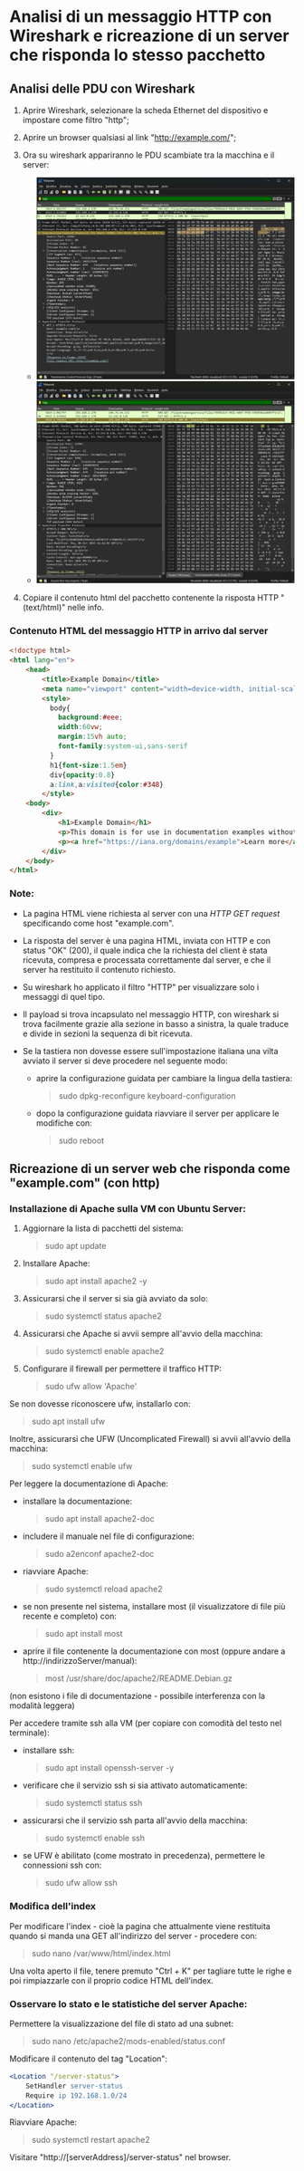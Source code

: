 # Analisi di un messaggio HTTP con Wireshark e ricreazione di un server che risponda lo stesso pacchetto

## Analisi delle PDU con Wireshark

1. Aprire Wireshark, selezionare la scheda Ethernet del dispositivo e impostare come filtro "http";
2. Aprire un browser qualsiasi al link "http://example.com/";
3. Ora su wireshark appariranno le PDU scambiate tra la macchina e il server:

   - ![Analisi messaggio HTTP (GET) in Wireshark](analisiGet.png)
   - ![Analisi messaggio HTTP (risposta) in Wireshark](analisiResponse.png)

4. Copiare il contenuto html del pacchetto contenente la risposta HTTP "(text/html)" nelle info.

### Contenuto HTML del messaggio HTTP in arrivo dal server

```html
<!doctype html>
<html lang="en">
    <head>
        <title>Example Domain</title>
        <meta name="viewport" content="width=device-width, initial-scale=1">
        <style>
          body{
            background:#eee;
            width:60vw;
            margin:15vh auto;
            font-family:system-ui,sans-serif
          }
          h1{font-size:1.5em}
          div{opacity:0.8}
          a:link,a:visited{color:#348}
        </style>
    <body>
        <div>
            <h1>Example Domain</h1>
            <p>This domain is for use in documentation examples without needing permission. Avoid use in operations.
            <p><a href="https://iana.org/domains/example">Learn more</a>
        </div>
    </body>
</html>
```

### Note:

- La pagina HTML viene richiesta al server con una _HTTP GET request_ specificando come host "example.com".
- La risposta del server è una pagina HTML, inviata con HTTP e con status "OK" (200), il quale indica che la richiesta del client è stata ricevuta, compresa e processata correttamente dal server, e che il server ha restituito il contenuto richiesto.
- Su wireshark ho applicato il filtro "HTTP" per visualizzare solo i messaggi di quel tipo.
- Il payload si trova incapsulato nel messaggio HTTP, con wireshark si trova facilmente grazie alla sezione in basso a sinistra, la quale traduce e divide in sezioni la sequenza di bit ricevuta.

- Se la tastiera non dovesse essere sull'impostazione italiana una vilta avviato il server si deve procedere nel seguente modo:
  - aprire la configurazione guidata per cambiare la lingua della tastiera:
    > sudo dpkg-reconfigure keyboard-configuration
  - dopo la configurazione guidata riavviare il server per applicare le modifiche con:
    > sudo reboot

## Ricreazione di un server web che risponda come "example.com" (con http)

### Installazione di Apache sulla VM con Ubuntu Server:

1. Aggiornare la lista di pacchetti del sistema:
   > sudo apt update
2. Installare Apache:
   > sudo apt install apache2 -y
3. Assicurarsi che il server si sia già avviato da solo:
   > sudo systemctl status apache2
4. Assicurarsi che Apache si avvii sempre all'avvio della macchina:
   > sudo systemctl enable apache2
5. Configurare il firewall per permettere il traffico HTTP:
   > sudo ufw allow 'Apache'

Se non dovesse riconoscere ufw, installarlo con:

> sudo apt install ufw

Inoltre, assicurarsi che UFW (Uncomplicated Firewall) si avvii all'avvio della macchina:

> sudo systemctl enable ufw

Per leggere la documentazione di Apache:

- installare la documentazione:
  > sudo apt install apache2-doc
- includere il manuale nel file di configurazione:
  > sudo a2enconf apache2-doc
- riavviare Apache:
  > sudo systemctl reload apache2
- se non presente nel sistema, installare most (il visualizzatore di file più recente e completo) con:
  > sudo apt install most
- aprire il file contenente la documentazione con most (oppure andare a http://indirizzoServer/manual):
  > most /usr/share/doc/apache2/README.Debian.gz

(non esistono i file di documentazione - possibile interferenza con la modalità leggera)

Per accedere tramite ssh alla VM (per copiare con comodità del testo nel terminale):

- installare ssh:
  > sudo apt install openssh-server -y
- verificare che il servizio ssh si sia attivato automaticamente:
  > sudo systemctl status ssh
- assicurarsi che il servizio ssh parta all'avvio della macchina:
  > sudo systemctl enable ssh
- se UFW è abilitato (come mostrato in precedenza), permettere le connessioni ssh con:
  > sudo ufw allow ssh

### Modifica dell'index

Per modificare l'index - cioè la pagina che attualmente viene restituita quando si manda una GET all'indirizzo del server - procedere con:

> sudo nano /var/www/html/index.html

Una volta aperto il file, tenere premuto "Ctrl + K" per tagliare tutte le righe e poi rimpiazzarle con il proprio codice HTML dell'index.

### Osservare lo stato e le statistiche del server Apache:

Permettere la visualizzazione del file di stato ad una subnet:

> sudo nano /etc/apache2/mods-enabled/status.conf

Modificare il contenuto del tag "Location":

```Apache
<Location "/server-status">
    SetHandler server-status
    Require ip 192.168.1.0/24
</Location>
```

Riavviare Apache:

> sudo systemctl restart apache2

Visitare "http://[serverAddress]/server-status" nel browser.
